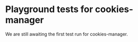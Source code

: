 # Playground tests for cookies-manager
We are still awaiting the first test run for cookies-manager.

